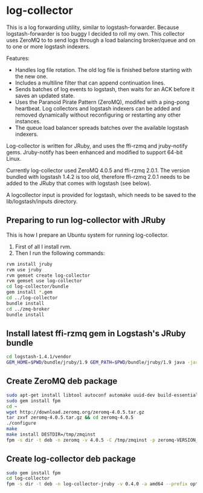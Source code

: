 log-collector
=============

This is a log forwarding utility, similar to logstash-forwarder. Because
logstash-forwarder is too buggy I decided to roll my own. This collector uses
ZeroMQ to to send logs through a load balancing broker/queue and on to one or
more logstash indexers.

Features:

* Handles log file rotation. The old log file is finished before starting with
  the new one.
* Includes a multiline filter that can append continuation lines.
* Sends batches of log events to logstash, then waits for an ACK before it
  saves an updated state.
* Uses the Paranoid Pirate Pattern (ZeroMQ), modifed with a ping-pong heartbeat.
  Log collectors and logstash indexers can be added and removed dynamically
  without reconfiguring or restarting any other instances.
* The queue load balancer spreads batches over the available logstash indexers.

Log-collector is written for JRuby, and uses the ffi-rzmq and jruby-notify
gems. Jruby-notify has been enhanced and modified to support 64-bit Linux.

Currently log-collector used ZeroMQ 4.0.5 and ffi-rzmq 2.0.1. The version
bundled with logstash 1.4.2 is too old, therefore ffi-rzmq 2.0.1 needs to be
added to the JRuby that comes with logstash (see below).

A logcollector input is provided for logstash, which needs to be saved to the
lib/logstash/inputs directory.

Preparing to run log-collector with JRuby
-----------------------------------------

This is how I prepare an Ubuntu system for running log-collector.

1. First of all I install rvm.
2. Then I run the following commands:
```bash
rvm install jruby
rvm use jruby
rvm gemset create log-collector
rvm gemset use log-collector
cd log-collector/bundle
gem install *.gem
cd ../log-collector
bundle install
cd ../zmq-broker
bundle install
```

Install latest ffi-rzmq gem in Logstash's JRuby bundle
------------------------------------------------------

```bash
cd logstash-1.4.1/vendor
GEM_HOME=$PWD/bundle/jruby/1.9 GEM_PATH=$PWD/bundle/jruby/1.9 java -jar jar/jruby-complete-1.7.11.jar -S gem install -v 2.0.1 ffi-rzmq
```

Create ZeroMQ deb package
-------------------------

```bash
sudo apt-get install libtool autoconf automake uuid-dev build-essential
sudo gem install fpm
cd ~
wget http://download.zeromq.org/zeromq-4.0.5.tar.gz
tar zxvf zeromq-4.0.5.tar.gz && cd zeromq-4.0.5
./configure
make
make install DESTDIR=/tmp/zmqinst
fpm -s dir -t deb -n zeromq -v 4.0.5 -C /tmp/zmqinst -p zeromq-VERSION_ARCH.deb usr/local
```

Create log-collector deb package
--------------------------------

```bash
sudo gem install fpm
cd log-collector
fpm -s dir -t deb -n log-collector-jruby -v 0.4.0 -a amd64 --prefix opt/log-collector/ -p log-collector-jruby-VERSION_ARCH.deb README.md bin log-collector bundle zmq-broker logstash-inputs
```

